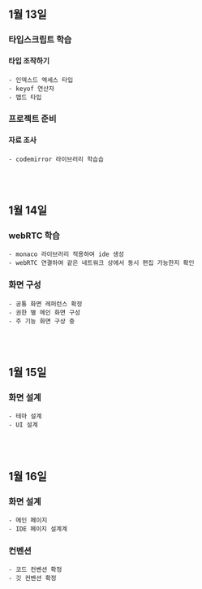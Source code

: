 ## 1월 13일
### 타입스크립트 학습
#### 타입 조작하기
    - 인덱스드 엑세스 타입
    - keyof 연산자
    - 맵드 타입

### 프로젝트 준비
#### 자료 조사
    - codemirror 라이브러리 학습습

<br />
<br />

## 1월 14일
### webRTC 학습
    - monaco 라이브러리 적용하여 ide 생성
    - webRTC 연결하여 같은 네트워크 상에서 동시 편집 가능한지 확인

### 화면 구성
    - 공통 화면 레퍼런스 확정
    - 권한 별 메인 화면 구성
    - 주 기능 화면 구상 중

<br />
<br />

## 1월 15일
### 화면 설계
    - 테마 설계
    - UI 설계

<br />
<br />

## 1월 16일
### 화면 설계
    - 메인 페이지
    - IDE 페이지 설계계
### 컨벤션
    - 코드 컨벤션 확정
    - 깃 컨벤션 확정
